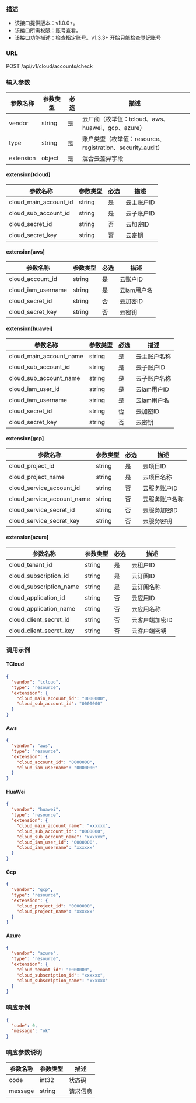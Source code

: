 ### 描述

- 该接口提供版本：v1.0.0+。
- 该接口所需权限：账号查看。
- 该接口功能描述：检查指定账号。v1.3.3+ 开始只能检查登记账号

### URL

POST /api/v1/cloud/accounts/check

### 输入参数

| 参数名称       | 参数类型   | 必选  | 描述                                             |
|------------|--------|-----|------------------------------------------------|
| vendor     | string | 是   | 云厂商（枚举值：tcloud、aws、huawei、gcp、azure）           |
| type       | string | 是   | 账户类型（枚举值：resource、registration、security_audit） |
| extension  | object | 是   | 混合云差异字段                                        |

#### extension[tcloud]

| 参数名称                  | 参数类型    | 必选 | 描述     |
|-----------------------|---------|----|--------|
| cloud_main_account_id | string  | 是  | 云主账户ID |
| cloud_sub_account_id  | string  | 是  | 云子账户ID |
| cloud_secret_id       | string  | 否  | 云加密ID  |
| cloud_secret_key      | string  | 否  | 云密钥    |

#### extension[aws]

| 参数名称                 | 参数类型    | 必选 | 描述      |
|----------------------|---------|----|---------|
| cloud_account_id     | string  | 是  | 云账户ID   |
| cloud_iam_username   | string  | 是  | 云iam用户名 |
| cloud_secret_id      | string  | 否  | 云加密ID   |
| cloud_secret_key     | string  | 否  | 云密钥     |

#### extension[huawei]

| 参数名称                    | 参数类型    | 必选 | 描述        |
|-------------------------|---------|----|-----------|
| cloud_main_account_name | string  | 是  | 云主账户名称    |
| cloud_sub_account_id    | string  | 是  | 云子账户ID    |
| cloud_sub_account_name  | string  | 是  | 云子账户名称    |
| cloud_iam_user_id       | string  | 是  | 云iam用户ID  |
| cloud_iam_username      | string  | 是  | 云iam用户名   |
| cloud_secret_id         | string  | 否  | 云加密ID     |
| cloud_secret_key        | string  | 否  | 云密钥       |

#### extension[gcp]

| 参数名称                       | 参数类型    | 必选 | 描述       |
|----------------------------|---------|----|----------|
| cloud_project_id           | string  | 是  | 云项目ID    |
| cloud_project_name         | string  | 是  | 云项目名称    |
| cloud_service_account_id   | string  | 否  | 云服务账户ID  |
| cloud_service_account_name | string  | 否  | 云服务账户名称  |
| cloud_service_secret_id    | string  | 否  | 云服务加密ID  |
| cloud_service_secret_key   | string  | 否  | 云服务密钥    |

#### extension[azure]

| 参数名称                     | 参数类型    | 必选 | 描述          |
|--------------------------|---------|----|-------------|
| cloud_tenant_id          | string  | 是  | 云租户ID       |
| cloud_subscription_id    | string  | 是  | 云订阅ID       |
| cloud_subscription_name  | string  | 是  | 云订阅名称       |
| cloud_application_id     | string  | 否  | 云应用ID       |
| cloud_application_name   | string  | 否  | 云应用名称       |
| cloud_client_secret_id   | string  | 否  | 云客户端加密ID    |
| cloud_client_secret_key  | string  | 否  | 云客户端密钥      |

### 调用示例

#### TCloud
```json
{
  "vendor": "tcloud",
  "type": "resource",
  "extension": {
    "cloud_main_account_id": "0000000",
    "cloud_sub_account_id": "0000000"
  }
}
```

#### Aws
```json
{
  "vendor": "aws",
  "type": "resource",
  "extension": {
    "cloud_account_id": "0000000",
    "cloud_iam_username": "0000000"
  }
}
```

#### HuaWei
```json
{
  "vendor": "huawei",
  "type": "resource",
  "extension": {
    "cloud_main_account_name": "xxxxxx",
    "cloud_sub_account_id": "0000000",
    "cloud_sub_account_name": "xxxxxx",
    "cloud_iam_user_id": "0000000",
    "cloud_iam_username": "xxxxxx"
  }
}
```

#### Gcp
```json
{
  "vendor": "gcp",
  "type": "resource",
  "extension": {
    "cloud_project_id": "0000000",
    "cloud_project_name": "xxxxxx"
  }
}
```

#### Azure
```json
{
  "vendor": "azure",
  "type": "resource",
  "extension": {
    "cloud_tenant_id": "0000000",
    "cloud_subscription_id": "xxxxxx",
    "cloud_subscription_name": "xxxxxx"
  }
}
```

### 响应示例

```json
{
  "code": 0,
  "message": "ok"
}
```

### 响应参数说明

| 参数名称    | 参数类型   | 描述   |
|---------|--------|------|
| code    | int32  | 状态码  |
| message | string | 请求信息 |
